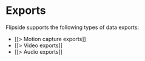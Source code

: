 # Exports

Flipside supports the following types of data exports:

* [[> Motion capture exports]]
* [[> Video exports]]
* [[> Audio exports]]
